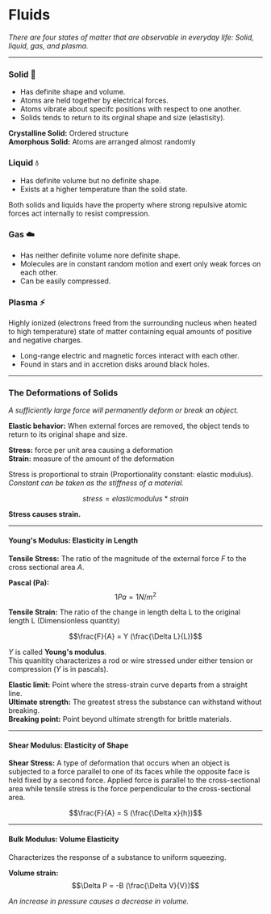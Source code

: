 # Fluids

*There are four states of matter that are observable in everyday life: Solid, liquid, gas, and plasma.*

---

### Solid :ice_cube:
* Has definite shape and volume.  
* Atoms are held together by electrical forces. 
* Atoms vibrate about specifc positions with respect to one another.  
* Solids tends to return to its orginal shape and size (elastisity).  


**Crystalline Solid:** Ordered structure  
**Amorphous Solid:** Atoms are arranged almost randomly  

### Liquid :droplet:
* Has definite volume but no definite shape.  
* Exists at a higher temperature than the solid state.  

Both solids and liquids have the property where strong repulsive atomic forces act internally to resist compression.  

### Gas :cloud:
* Has neither definite volume nore definite shape.  
* Molecules are in constant random motion and exert only weak forces on each other.  
* Can be easily compressed.

### Plasma :zap:
Highly ionized (electrons freed from the surrounding nucleus when heated to high temperature) state of matter containing equal amounts of positive and negative charges.
* Long-range electric and magnetic forces interact with each other.  
* Found in stars and in accretion disks around black holes.  

---

### The Deformations of Solids  
*A sufficiently large force will permanently deform or break an object.*  

**Elastic behavior:** When external forces are removed, the object tends to return to its original shape and size.  

**Stress:** force per unit area causing a deformation  
**Strain:** measure of the amount of the deformation  

Stress is proportional to strain (Proportionality constant: elastic modulus).  
*Constant can be taken as the stiffness of a material.*  

$$stress = elastic modulus * strain$$  

**Stress causes strain.** 

---

#### Young's Modulus: Elasticity in Length  
**Tensile Stress:** The ratio of the magnitude of the external force $F$ to the cross sectional area $A$.  

**Pascal (Pa):**
$$1 Pa = 1 N / m^2$$  

**Tensile Strain:** The ratio of the change in length delta L to the original length L (Dimensionless quantity)  

$$\frac{F}{A} = Y (\frac{\Delta L}{L})$$ 

$Y$ is called **Young's modulus**.  
This quanitity characterizes a rod or wire stressed under either tension or compression ($Y$ is in pascals).  

**Elastic limit:** Point where the stress-strain curve departs from a straight line.  
**Ultimate strength:** The greatest stress the substance can withstand without breaking.  
**Breaking point:** Point beyond ultimate strength for brittle materials.  

---

#### Shear Modulus: Elasticity of Shape  
**Shear Stress:** A type of deformation that occurs when an object is subjected to a force parallel to one of its faces while the opposite face is held fixed by a second force. Applied force is parallel to the cross-sectional area while tensile stress is the force perpendicular to the cross-sectional area.  

$$\frac{F}{A} = S (\frac{\Delta x}{h})$$  

---

#### Bulk Modulus: Volume Elasticity  
Characterizes the response of a substance to uniform squeezing.  

**Volume strain:** $$\Delta P = -B (\frac{\Delta V}{V})$$

*An increase in pressure causes a decrease in volume.*  